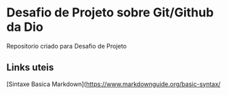 # Desafio de Projeto sobre Git/Github da Dio
Repositorio criado para Desafio de Projeto 

## Links uteis
[Sintaxe Basica Markdown](https://www.markdownguide.org/basic-syntax/
